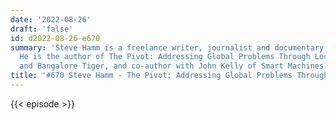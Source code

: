 ```yaml
---
date: '2022-08-26'
draft: 'false'
id: d2022-08-26-e670
summary: 'Steve Hamm is a freelance writer, journalist and documentary filmmaker.
  He is the author of The Pivot: Addressing Global Problems Through Local Action,
  and Bangalore Tiger, and co-author with John Kelly of Smart Machines.'
title: '#670 Steve Hamm - The Pivot: Addressing Global Problems Through Local Action'
---
```

{{< episode >}}
